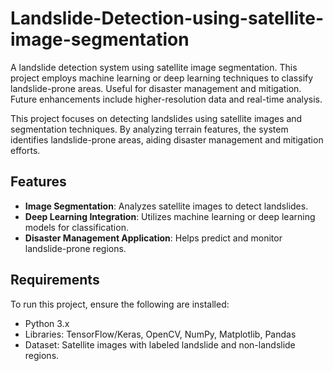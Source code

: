 # Landslide-Detection-using-satellite-image-segmentation
A landslide detection system using satellite image segmentation. This project employs machine learning or deep learning techniques to classify landslide-prone areas. Useful for disaster management and mitigation. Future enhancements include higher-resolution data and real-time analysis.

This project focuses on detecting landslides using satellite images and segmentation techniques. By analyzing terrain features, the system identifies landslide-prone areas, aiding disaster management and mitigation efforts.

## Features
- **Image Segmentation**: Analyzes satellite images to detect landslides.
- **Deep Learning Integration**: Utilizes machine learning or deep learning models for classification.
- **Disaster Management Application**: Helps predict and monitor landslide-prone regions.

## Requirements
To run this project, ensure the following are installed:
- Python 3.x
- Libraries: TensorFlow/Keras, OpenCV, NumPy, Matplotlib, Pandas
- Dataset: Satellite images with labeled landslide and non-landslide regions.
